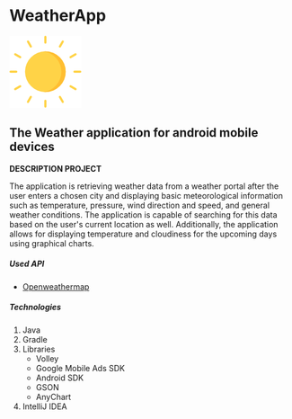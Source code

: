 # WeatherApp



 ![Image](sun.png "icon")




## The Weather application for android mobile devices

**DESCRIPTION PROJECT**

The application is retrieving weather data from a weather portal after the user enters a chosen city and displaying basic meteorological information such as temperature, pressure, wind direction and speed, and general weather conditions. The application is capable of searching for this data based on the user's current location as well. Additionally, the application allows for displaying temperature and cloudiness for the upcoming days using graphical charts.

##### Used API
* [Openweathermap](https://openweathermap.org/)

##### Technologies

1. Java
2. Gradle
3. Libraries
   * Volley
   * Google Mobile Ads SDK
   * Android SDK
   * GSON
   * AnyChart
4. IntelliJ IDEA



